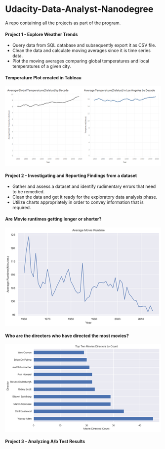 # Udacity-Data-Analyst-Nanodegree
A repo containing all the projects as part of the program.

#### Project 1 - Explore Weather Trends
- Query data from SQL database and subsequently export it as CSV file.
- Clean the data and calculate moving averages since it is time series data.
- Plot the moving averages comparing global temperatures and local temperatures of a given city.

#### Temperature Plot created in Tableau
![chart](https://github.com/VishnuHSharma/Udacity-Data-Analyst-Nanodegree/blob/master/Weather%20Trends%20Dashboard.png)

#### Project 2 - Investigating and Reporting Findings from a dataset
 - Gather and assess a dataset and identify rudimentary errors that need to be remedied.
 - Clean the data and get it ready for the exploratory data analysis phase.
 - Utilize charts appropriately in order to convey information that is required.

#### Are Movie runtimes getting longer or shorter?
![chart](https://github.com/VishnuHSharma/Udacity-Data-Analyst-Nanodegree/blob/master/Runtime%20chart.png)

#### Who are the directors who have directed the most movies?
![chart](https://github.com/VishnuHSharma/Udacity-Data-Analyst-Nanodegree/blob/master/Movie%20directed%20counts.png)

#### Project 3 - Analyzing A/b Test Results
